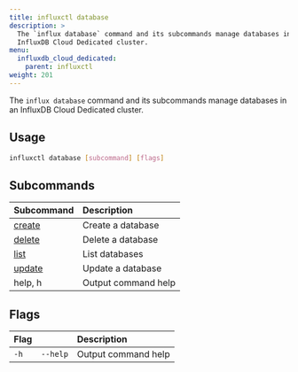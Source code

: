```yaml
---
title: influxctl database
description: >
  The `influx database` command and its subcommands manage databases in an
  InfluxDB Cloud Dedicated cluster.
menu:
  influxdb_cloud_dedicated:
    parent: influxctl
weight: 201
---
```


The `influx database` command and its subcommands manage databases in an
InfluxDB Cloud Dedicated cluster.

## Usage

```sh
influxctl database [subcommand] [flags]
```

## Subcommands

| Subcommand                                                                   | Description         |
| :--------------------------------------------------------------------------- | :------------------ |
| [create](/influxdb/cloud-dedicated/reference/cli/influxctl/database/create/) | Create a database   |
| [delete](/influxdb/cloud-dedicated/reference/cli/influxctl/database/delete/) | Delete a database   |
| [list](/influxdb/cloud-dedicated/reference/cli/influxctl/database/list/)     | List databases      |
| [update](/influxdb/cloud-dedicated/reference/cli/influxctl/database/update/) | Update a database   |
| help, h                                                                      | Output command help |

## Flags

| Flag |          | Description         |
| :--- | :------- | :------------------ |
| `-h` | `--help` | Output command help |
